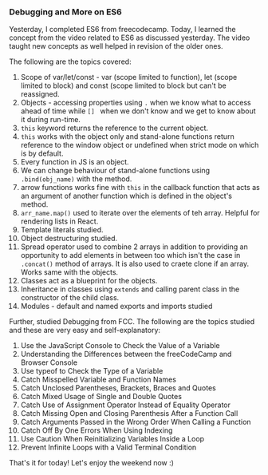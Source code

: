 ### Debugging and More on ES6 

Yesterday, I completed ES6 from freecodecamp. Today, I learned the concept from the video related to ES6 as discussed yesterday. The video taught new concepts as well helped in revision of the older ones. 

The following are the topics covered:
1. Scope of var/let/const - var (scope limited to function), let (scope limited to block) and const (scope limited to block but can't be reassigned.
2. Objects - accessing properties using `.` when we know what to access ahead of time while  `[] ` when we don't know and we get to know about it during run-time.
3. `this` keyword returns the reference to the current object.
4. `this` works with the object only and stand-alone functions return reference to the window object or undefined when strict mode on which is by default.
5. Every function in JS is an object.
6. We can change behaviour of stand-alone functions using `.bind(obj_name)` with the method.
7. arrow functions works fine  with `this` in the callback function that acts as an argument of another function which is defined in the object's method.
8. `arr_name.map()` used to iterate over the elements of teh array. Helpful for rendering lists in React.
9. Template literals studied.
10. Object destructuring studied.
11. Spread operator  used to combine 2 arrays in addition to providing an opportunity to add elements in between too which isn't the case in `.concat()` method of arrays. It is also used to craete clone if an array. Works same with the objects.
13. Classes act as a blueprint for the objects.
14. Inheritance in classes using `extends` and calling parent class in the constructor of the child class.
15. Modules - default and named exports and imports studied

Further, studied Debugging from FCC.
The following are the topics studied and these are very easy and self-explanatory:
1. Use the JavaScript Console to Check the Value of a Variable
2. Understanding the Differences between the freeCodeCamp and Browser Console
3. Use typeof to Check the Type of a Variable
4. Catch Misspelled Variable and Function Names
5. Catch Unclosed Parentheses, Brackets, Braces and Quotes
6. Catch Mixed Usage of Single and Double Quotes
7. Catch Use of Assignment Operator Instead of Equality Operator
8. Catch Missing Open and Closing Parenthesis After a Function Call
9. Catch Arguments Passed in the Wrong Order When Calling a Function
10. Catch Off By One Errors When Using Indexing
11. Use Caution When Reinitializing Variables Inside a Loop
12. Prevent Infinite Loops with a Valid Terminal Condition

That's it for today! Let's enjoy the weekend now :)

